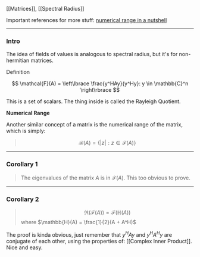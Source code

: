 [[Matrices]], [[Spectral Radius]]

Important references for more stuff: [numerical range in a nutshell](http://www.math.wsu.edu/faculty/tsat/files/short.pdf)

---
### **Intro**

The idea of fields of values is analogous to spectral radius, but it's for non-hermitian matrices. 

Definition 

$$
\mathcal{F}(A) = \left\lbrace
    \frac{y^HAy}{y^Hy}: y \in \mathbb{C}^n
\right\rbrace
$$

This is a set of scalars. The thing inside is called the Rayleigh Quotient. 

**Numerical Range**

Another similar concept of a matrix is the numerical range of the matrix, which is simply: 

> $$
> \mathcal{R}(A) = \left\lbrace
>     |z|: z\in \mathcal{F}(A) 
> \right\rbrace
> $$

---
### **Corollary 1**

> The eigenvalues of the matrix $A$ is in $\mathcal{F}(A)$. This too obvious to prove. 

---
### **Corollary 2**

> $$
> \Re(\mathcal{F}(A)) = \mathcal{F}(\mathbb{H}(A))
> $$ 
> where $\mathbb{H}(A) = \frac{1}{2}(A + A^H)$

The proof is kinda obvious, just remember that $y^H A y$ and $y^HA^Hy$ are conjugate of each other, using the properties of: [[Complex Inner Product]]. Nice and easy. 